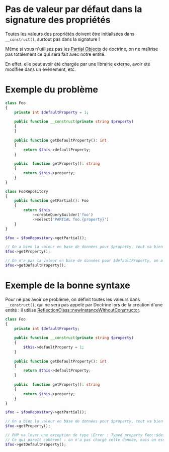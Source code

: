 # Pas de valeur par défaut dans la signature des propriétés

Toutes les valeurs des propriétés doivent être initialisées dans `__construct()`, surtout pas dans la signature !

Même si vous n'utilisez pas les
[Partial Objects](https://www.doctrine-project.org/projects/doctrine-orm/en/2.9/reference/partial-objects.html)
de doctrine, on ne maîtrise pas totalement ce qui sera fait avec notre entité.

En effet, elle peut avoir été chargée par une librairie externe, avoir été modifiée dans un évènement, etc.

# Exemple du problème

```php
class Foo
{
    private int $defaultProperty = 1;
    
    public function __construct(private string $property)
    {
    }
    
    public function getDefaultProperty(): int
    {
        return $this->defaultProperty;
    }
    
    public  function getProperty(): string
    {
        return $this->property;
    }
}
```

```php
class FooRepository
{
    public function getPartial(): Foo
    {
        return $this
            ->createQueryBuilder('foo')
            ->select('PARTIAL foo.{property}')
    }
}
```

```php
$foo = $fooRepository->getPartial();

// On a bien la valeur en base de données pour $property, tout va bien
$foo->getProperty();

// On n'a pas la valeur en base de données pour $defaultProperty, on a la valeur qui a été définie dans le code source !
$foo->getDefaultProperty();
```

# Exemple de la bonne syntaxe

Pour ne pas avoir ce problème, on définit toutes les valeurs dans `__construct()`,
qui ne sera pas appelé par Doctrine lors de la création d'une entité : il utilise
[ReflectionClass::newInstanceWithoutConstructor](https://www.php.net/manual/en/reflectionclass.newinstancewithoutconstructor.php).

```php
class Foo
{
    private int $defaultProperty;
    
    public function __construct(private string $property)
    {
        $this->defaultProperty = 1;
    }
    
    public function getDefaultProperty(): int
    {
        return $this->defaultProperty;
    }
    
    public  function getProperty(): string
    {
        return $this->property;
    }
}
```

```php
$foo = $fooRepository->getPartial();

// On a bien la valeur en base de données pour $property, tout va bien
$foo->getProperty();

// PHP va lever une exception de type \Error : Typed property Foo::$defaultProperty must not be accessed before initialization
// Ce qui paraît cohérent : on n'a pas chargé cette donnée, mais on essaye d'y accéder alors qu'on ne devrait pas
$foo->getDefaultProperty();
```

